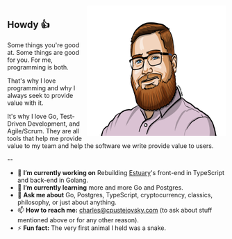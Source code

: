<img align="right" src="https://github.com/cpustejovsky/cpustejovsky.github.io/blob/source/src/images/cpustejovsky.png" alt="Gopher Cpustejovsky" width=320px height=300px />

## Howdy 👍 

Some things you're good at. Some things are good for you. For me, programming is both.

That's why I love programming and why I always seek to provide value with it.

It's why I love Go, Test-Driven Development, and Agile/Scrum. They are all tools that help me provide value to my team and help the software we write provide value to users.

--
- 🔭 **I’m currently working on** Rebuilding [Estuary](https://github.com/cpustejovsky/estuary)'s front-end in TypeScript and back-end in Golang.
- 🌱 **I’m currently learning** more and more Go and Postgres.
- 💬 **Ask me about** Go, Postgres, TypeScript, cryptocurrency, classics, philosophy, or just about anything.
- 📫 **How to reach me:** [charles@cpustejovsky.com](mailto:charles@cpustejovsky.com) (to ask about stuff mentioned above or for any other reason).
- ⚡ **Fun fact:** The very first animal I held was a snake.
<!--
**cpustejovsky/cpustejovsky** is a ✨ _special_ ✨ repository because its `README.md` (this file) appears on your GitHub profile.
Here are some ideas to get you started:
- 🔭 I’m currently working on ...
- 🌱 I’m currently learning ...
- 👯 I’m looking to collaborate on ...
- 🤔 I’m looking for help with ...
- 💬 Ask me about ...
- 📫 How to reach me: ...
- 😄 Pronouns: ...
- ⚡ Fun fact: ...
After years of searching, I realized [programming is my ikigai](https://dev.to/cpustejovsky/a-month-of-development-work-52gh) (learn more about ikigai [here](https://www.forbes.com/sites/chrismyers/2018/02/23/how-to-find-your-ikigai-and-transform-your-outlook-on-life-and-business/#3b81b4532ed4)). Since then I've been learning and growing as a developer. 
-->
